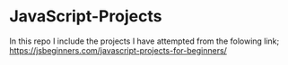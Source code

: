 # JavaScript-Projects
In this repo I include the projects I have attempted from the folowing link;
https://jsbeginners.com/javascript-projects-for-beginners/
